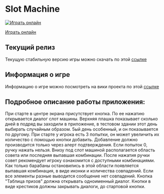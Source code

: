 # Slot Machine

[![Играть онлайн](https://raw.github.com/vylgin/SlotMachine/master/Screenshot/GameWindowScreenshot.png)](http://vylgin.pro/slotmachine)

[Играть онлайн](http://vylgin.pro/slotmachine)

## Текущий релиз

Текущую стабильную версию игры можно скачать по этой [ссылке](https://github.com/vylgin/SlotMachine/releases/tag/v1.0)

## Информация о игре

Информацию о игре можно посмотреть на вики проекта по этой [ссылке](https://github.com/vylgin/SlotMachine/wiki)

## Подробное описание работы приложения:

При старте в центре экрана присутствует кнопка. По ее нажатию открывается диалог слот машины. Верхняя плашка показывает сколько дней в подряд вы заходили в приложение, в тестовом здании этот день выбирать случайным образом. 5ый день особенный, и он показывается по другому. При старте у игрока есть 3 попытки, он может увеличить их количество с помощью кнопки добавить. Добавление должно производится только через алерт подтверждения. Если попыток 0, ручку нажать нельзя. Внизу под слот машиной располагается область совета или последняя выпавшая комбинации. После нажатия ручки совет рекомендует игроку ознакомится с доступными комбинациями. Как только барабаны остановились в этой области появляется выпавшая комбинация, в виде иконки и количества совпадений. Если все элементы разные выводится сообщение нет совпадений. Кнопка "Таблица призов" должна открывать одноименный диалог. Кнопки в виде крестиков должны закрывать диалоги, до стартовой кнопки.

